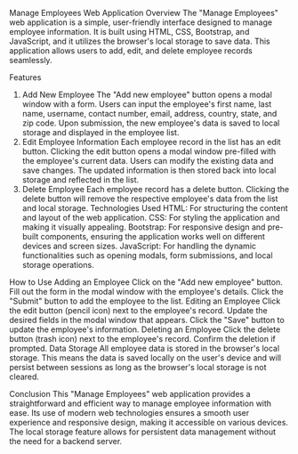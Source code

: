 Manage Employees Web Application
Overview
The "Manage Employees" web application is a simple, user-friendly interface designed to manage employee information. It is built using HTML, CSS, Bootstrap, and JavaScript, and it utilizes the browser's local storage to save data. This application allows users to add, edit, and delete employee records seamlessly.

Features
1. Add New Employee
The "Add new employee" button opens a modal window with a form.
Users can input the employee's first name, last name, username, contact number, email, address, country, state, and zip code.
Upon submission, the new employee's data is saved to local storage and displayed in the employee list.
2. Edit Employee Information
Each employee record in the list has an edit button.
Clicking the edit button opens a modal window pre-filled with the employee's current data.
Users can modify the existing data and save changes.
The updated information is then stored back into local storage and reflected in the list.
3. Delete Employee
Each employee record has a delete button.
Clicking the delete button will remove the respective employee's data from the list and local storage.
Technologies Used
HTML: For structuring the content and layout of the web application.
CSS: For styling the application and making it visually appealing.
Bootstrap: For responsive design and pre-built components, ensuring the application works well on different devices and screen sizes.
JavaScript: For handling the dynamic functionalities such as opening modals, form submissions, and local storage operations.

How to Use
Adding an Employee
Click on the "Add new employee" button.
Fill out the form in the modal window with the employee's details.
Click the "Submit" button to add the employee to the list.
Editing an Employee
Click the edit button (pencil icon) next to the employee's record.
Update the desired fields in the modal window that appears.
Click the "Save" button to update the employee's information.
Deleting an Employee
Click the delete button (trash icon) next to the employee's record.
Confirm the deletion if prompted.
Data Storage
All employee data is stored in the browser's local storage. This means the data is saved locally on the user's device and will persist between sessions as long as the browser's local storage is not cleared.

Conclusion
This "Manage Employees" web application provides a straightforward and efficient way to manage employee information with ease. Its use of modern web technologies ensures a smooth user experience and responsive design, making it accessible on various devices. The local storage feature allows for persistent data management without the need for a backend server.
